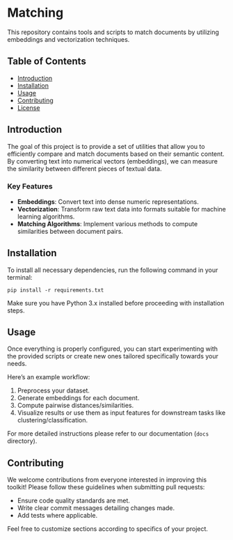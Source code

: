 # Matching

This repository contains tools and scripts to match documents by utilizing embeddings and vectorization techniques.

## Table of Contents
- [Introduction](#introduction)
- [Installation](#installation)
- [Usage](#usage)
- [Contributing](#contributing)
- [License](#license)

## Introduction
The goal of this project is to provide a set of utilities that allow you to efficiently compare and match documents based on their semantic content. By converting text into numerical vectors (embeddings), we can measure the similarity between different pieces of textual data.

### Key Features
- **Embeddings**: Convert text into dense numeric representations.
- **Vectorization**: Transform raw text data into formats suitable for machine learning algorithms.
- **Matching Algorithms**: Implement various methods to compute similarities between document pairs.

## Installation
To install all necessary dependencies, run the following command in your terminal:
```
pip install -r requirements.txt
```

Make sure you have Python 3.x installed before proceeding with installation steps.

## Usage
Once everything is properly configured, you can start experimenting with the provided scripts or create new ones tailored specifically towards your needs.

Here’s an example workflow:
1. Preprocess your dataset.
2. Generate embeddings for each document.
3. Compute pairwise distances/similarities.
4. Visualize results or use them as input features for downstream tasks like clustering/classification.

For more detailed instructions please refer to our documentation (`docs` directory).

## Contributing
We welcome contributions from everyone interested in improving this toolkit! Please follow these guidelines when submitting pull requests:
- Ensure code quality standards are met.
- Write clear commit messages detailing changes made.
- Add tests where applicable.

Feel free to customize sections according to specifics of your project.

